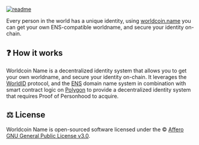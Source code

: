 [![readme](https://user-images.githubusercontent.com/113212503/232172452-6613fb78-0add-4408-bf86-e639284da25d.png)](https://worldcoin.name/?ref=github)

Every person in the world has a unique identity, using [worldcoin.name](https://worldcoin.name/?ref=github) you can get your own ENS-compatible worldname, and secure your identity on-chain.

## ❓ How it works

Worldcoin Name is a decentralized identity system that allows you to get your own worldname, and secure your identity on-chain. It leverages the [WorldID](https://worldcoin.org/world-id) protocol, and the [ENS](https://ens.domains/) domain name system in combination with smart contract logic on [Polygon](https://polygon.technology/) to provide a decentralized identity system that requires Proof of Personhood to acquire.

## ⚖️ License

Worldcoin Name is open-sourced software licensed under the © [Affero GNU General Public License v3.0](LICENSE).
